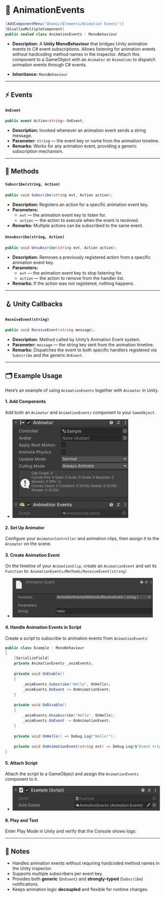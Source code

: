 # 🧩 AnimationEvents

```csharp
[AddComponentMenu("Atomic/Elements/Animation Events")]
[DisallowMultipleComponent]
public sealed class AnimationEvents : MonoBehaviour
```

- **Description:** A **Unity MonoBehaviour** that bridges Unity animation events to C# event subscriptions. Allows
  listening for animation
  events without hardcoding method names in the inspector. Attach this component to a GameObject with an `Animator` or
  `Animation` to dispatch animation events through C# events.

- **Inheritance:** `MonoBehaviour`

---

## ⚡ Events

#### `OnEvent`

```csharp
public event Action<string> OnEvent;
```

- **Description:** Invoked whenever an animation event sends a string message.
- **Parameter:** `string` — the event key or name from the animation timeline.
- **Remarks:** Works for any animation event, providing a generic subscription mechanism.

---

## 🏹 Methods

#### `Subscribe(string, Action)`

```csharp
public void Subscribe(string evt, Action action);
```

- **Description:** Registers an action for a specific animation event key.
- **Parameters:**
    - `evt` — the animation event key to listen for.
    - `action` — the action to execute when the event is received.
- **Remarks:** Multiple actions can be subscribed to the same event.

#### `Unsubscribe(string, Action)`

```csharp
public void Unsubscribe(string evt, Action action);
```

- **Description:** Removes a previously registered action from a specific animation event key.
- **Parameters:**
    - `evt` — the animation event key to stop listening for.
    - `action` — the action to remove from the handler list.
- **Remarks:** If the action was not registered, nothing happens.

---

## 🪝 Unity Callbacks

#### `ReceiveEvent(string)`

```csharp
public void ReceiveEvent(string message);
```

- **Description:** Method called by Unity’s Animation Event system.
- **Parameter:** `message` — the string key sent from the animation timeline.
- **Remarks:** Dispatches the event to both specific handlers registered via `Subscribe` and the generic `OnEvent`.

---

## 🗂 Example Usage

Here’s an example of using `AnimationEvents` together with `Animator` in Unity.

#### 1. Add Components

Add both an `Animator` and `AnimationEvents` component to your `GameObject`.

- <img src="../../Images/AnimationEvents.png" alt="AnimationEvents example" width="" height="320">

#### 2. Set Up Animator

Configure your `AnimatorController` and animation clips, then assign it to the `Animator` on the scene.

#### 3. Create Animation Event

On the timeline of your `AnimationClip`, create an `AnimationEvent` and set its `Function` to:
`AnimationEvents/Methods/ReceiveEvent(string)`

- <img src="../../Images/AnimationEvent.png" alt="AnimationEvent example" width="" height="128">

#### 4. Handle Animation Events in Script

Create a script to subscribe to animation events from `AnimationEvents`:

```csharp
public class Example : MonoBehaviour
{
    [SerializeField]
    private AnimationEvents _animEvents;

    private void OnEnable()
    {
        _animEvents.Subscribe("Hello", OnHello);
        _animEvents.OnEvent += OnAnimationEvent;
    }

    private void OnDisable()
    {
        _animEvents.Unsubscribe("Hello", OnHello);
        _animEvents.OnEvent -= OnAnimationEvent;
    }

    private void OnHello() => Debug.Log("Hello!");
    
    private void OnAnimationEvent(string evt) => Debug.Log($"Event triggered: {evt}");
}
```

#### 5. Attach Script

Attach the script to a GameObject and assign the `AnimationEvents` component to it.

- <img src="../../Images/AnimationEvents_Example.png" alt="SceneActionComposite example" width="" height="80">

#### 6. Play and Test

Enter Play Mode in Unity and verify that the Console shows logs:

---

## 📝 Notes

- Handles animation events without requiring hardcoded method names in the Unity inspector.
- Supports multiple subscribers per event key.
- Provides both **generic** (`OnEvent`) and **strongly-typed** (`Subscribe`) notifications.
- Keeps animation logic **decoupled** and flexible for runtime changes.